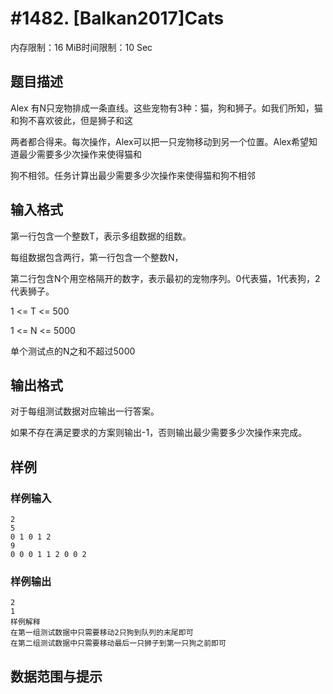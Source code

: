 # #1482. [Balkan2017]Cats

内存限制：16 MiB时间限制：10 Sec

## 题目描述

Alex 有N只宠物排成一条直线。这些宠物有3种：猫，狗和狮子。如我们所知，猫和狗不喜欢彼此，但是狮子和这

两者都合得来。每次操作，Alex可以把一只宠物移动到另一个位置。Alex希望知道最少需要多少次操作来使得猫和

狗不相邻。任务计算出最少需要多少次操作来使得猫和狗不相邻

## 输入格式

第一行包含一个整数T，表示多组数据的组数。

每组数据包含两行，第一行包含一个整数N，

第二行包含N个用空格隔开的数字，表示最初的宠物序列。0代表猫，1代表狗，2代表狮子。

1 <= T <= 500

1 <= N <= 5000

单个测试点的N之和不超过5000

## 输出格式

对于每组测试数据对应输出一行答案。

如果不存在满足要求的方案则输出-1，否则输出最少需要多少次操作来完成。

## 样例

### 样例输入

    
    2
    5
    0 1 0 1 2
    9
    0 0 0 1 1 2 0 0 2
    

### 样例输出

    
    2
    1
    样例解释
    在第一组测试数据中只需要移动2只狗到队列的末尾即可
    在第二组测试数据中只需要移动最后一只狮子到第一只狗之前即可
    

## 数据范围与提示
